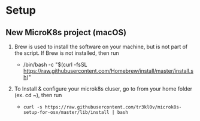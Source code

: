 # Setup

## New MicroK8s project (macOS)

1. Brew is used to install the software on your machine, but is not part of the script. If Brew is not installed, then run
	- /bin/bash -c "$(curl -fsSL https://raw.githubusercontent.com/Homebrew/install/master/install.sh)"
 
2. To Install & configure your microk8s cluser, go to from your home folder (ex. cd ~), then run
	- `curl -s https://raw.githubusercontent.com/tr3kl0v/microk8s-setup-for-osx/master/lib/install | bash`


